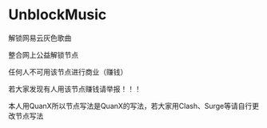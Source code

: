 # UnblockMusic
解锁网易云灰色歌曲

整合网上公益解锁节点

任何人不可用该节点进行商业（赚钱）

若大家发现有人用该节点赚钱请举报！！！

本人用QuanX所以节点写法是QuanX的写法，若大家用Clash、Surge等请自行更改节点写法
